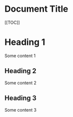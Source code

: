 Document Title
==============

[[TOC]]

# Heading 1

Some content 1

## Heading 2

Some content 2

## Heading 3

Some content 3